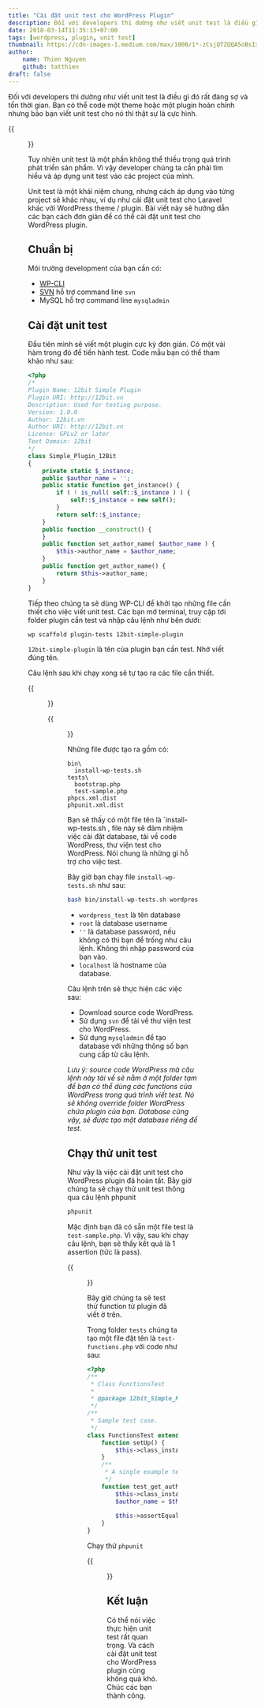 ```yaml
---
title: "Cài đặt unit test cho WordPress Plugin"
description: Đối với developers thì dường như viết unit test là điều gì đó rất đáng sợ và tốn thời gian.
date: 2018-03-14T11:35:13+07:00
tags: [wordpress, plugin, unit test]
thumbnail: https://cdn-images-1.medium.com/max/1000/1*-zCsjQTZQQA5oBsIxkrwhw.jpeg
author:
    name: Thien Nguyen
    github: tatthien
draft: false
---
```


Đối với developers thì dường như viết unit test là điều gì đó rất đáng sợ và tốn thời gian. Bạn có thể code một theme hoặc một plugin hoàn chỉnh nhưng bảo bạn viết unit test cho nó thì thật sự là cực hình.

{{<figure src="https://cdn-images-1.medium.com/max/800/1*sGdIU2RBtNwdg7d9nvAf3A.png" title="Nguôn: Google">}}

Tuy nhiên unit test là một phần không thể thiếu trong quá trình phát triển sản phẩm. Vì vậy developer chúng ta cần phải tìm hiểu và áp dụng unit test vào các project của mình.

Unit test là một khái niệm chung, nhưng cách áp dụng vào từng project sẽ khác nhau, ví dụ như cái đặt unit test cho Laravel khác với WordPress theme / plugin. Bài viết này sẽ hướng dẫn các bạn cách đơn giản để có thể cài đặt unit test cho WordPress plugin.

## Chuẩn bị

Môi trường development của bạn cần có:

- [WP-CLI](http://wp-cli.org/#installing)
- [SVN](https://tortoisesvn.net/downloads.html) hỗ trợ command line `svn`
- MySQL hỗ trợ command line `mysqladmin`

## Cài đặt unit test

Đầu tiên mình sẽ viết một plugin cực kỳ đơn giản. Có một vài hàm trong đó để tiến hành test. Code mẫu bạn có thể tham khảo như sau:

```php
<?php
/*
Plugin Name: 12bit Simple Plugin
Plugin URI: http://12bit.vn
Description: Used for testing purpose.
Version: 1.0.0
Author: 12bit.vn
Author URI: http://12bit.vn
License: GPLv2 or later
Text Domain: 12bit
*/
class Simple_Plugin_12Bit
{
	private static $_instance;
	public $author_name = '';
	public static function get_instance() {
		if ( ! is_null( self::$_instance ) ) {
			self::$_instance = new self();
		}
		return self::$_instance;
	}
	public function __construct() {
	}
	public function set_author_name( $author_name ) {
		$this->author_name = $author_name;
	}
	public function get_author_name() {
		return $this->author_name;
	}
}
```

Tiếp theo chúng ta sẽ dùng WP-CLI để khởi tạo những file cần thiết cho việc viết unit test. Các bạn mở terminal, truy cập tới folder plugin cần test và nhập câu lệnh như bên dưới:

```sh
wp scaffold plugin-tests 12bit-simple-plugin
```

`12bit-simple-plugin` là tên của plugin bạn cần test. Nhớ viết đúng tên.

Câu lệnh sau khi chạy xong sẽ tự tạo ra các file cần thiết.

{{<figure src="https://cdn-images-1.medium.com/max/800/1*FCKRe-fpC5zRufwAM_a1Og.png" title="Trước khi scaffold">}}

{{<figure src="https://cdn-images-1.medium.com/max/800/1*Y1sLsRcy2Umk7UJ7FJzRNg.png" title="Sau khi scaffold">}}

Những file được tạo ra gồm có:

```
bin\
  install-wp-tests.sh
tests\
  bootstrap.php
  test-sample.php
phpcs.xml.dist
phpunit.xml.dist
```

Bạn sẽ thấy có một file tên là `install-wp-tests.sh , file này sẽ đảm nhiệm việc cài đặt database, tải về code WordPress, thư viện test cho WordPress. Nói chung là những gì hỗ trợ cho việc test.

Bây giờ bạn chạy file `install-wp-tests.sh` như sau:

```sh
bash bin/install-wp-tests.sh wordpress_test root '' localhost latest
```

- `wordpress_test` là tên database
- `root` là database username
- `''` là database password, nếu không có thì bạn để trống như câu lệnh. Không thì nhập password của bạn vào.
- `localhost` là hostname của database.

Câu lệnh trên sẽ thực hiện các việc sau:

- Download source code WordPress.
- Sử dụng `svn` để tải về thư viện test cho WordPress.
- Sử dụng `mysqladmin` để tạo database với những thông số bạn cung cấp từ câu lệnh.

_Lưu ý: source code WordPress mà câu lệnh này tải về sẽ nằm ở một folder tạm để bạn có thể dùng các functions của WordPress trong quá trình viết test. Nó sẽ không override folder WordPress chứa plugin của bạn. Database cũng vậy, sẽ được tạo một database riêng để test._

## Chạy thử unit test

Như vậy là việc cài đặt unit test cho WordPress plugin đã hoàn tất. Bây giờ chúng ta sẽ chạy thử unit test thông qua câu lệnh phpunit

```sh
phpunit
```

Mặc định bạn đã có sẵn một file test là `test-sample.php`. Vì vậy, sau khi chạy câu lệnh, bạn sẽ thấy kết quả là 1 assertion (tức là pass).

{{<figure src="https://cdn-images-1.medium.com/max/800/1*Pj93gEL3S26ECcPUICWTsg.png" title="Nếu hiển thị được như vầy là bạn đã cài đặt thành công">}}

Bây giờ chúng ta sẽ test thử function từ plugin đã viết ở trên.

Trong folder `tests` chúng ta tạo một file đặt tên là `test-functions.php` với code như sau:

```php
<?php
/**
 * Class FunctionsTest
 *
 * @package 12bit_Simple_Plugin
 */
/**
 * Sample test case.
 */
class FunctionsTest extends WP_UnitTestCase {
	function setUp() {
		$this->class_instance = new Simple_Plugin_12Bit();
	}
	/**
	 * A single example test.
	 */
	function test_get_author_name() {
		$this->class_instance->set_author_name( '12bit.vn' );
		$author_name = $this->class_instance->get_author_name();
		
		$this->assertEquals( $author_name, '12bit.vn' );
	}
}
```

Chạy thử `phpunit`

{{<figure src="https://cdn-images-1.medium.com/max/800/1*oiaR_oM3-7-D4nHXLsu7_A.png" title="Lúc này sẽ là 2 assertions. Vì một của test-simple.php, cái còn lại là của mình mới viết.">}}

## Kết luận

Có thể nói việc thực hiện unit test rất quan trọng. Và cách cài đặt unit test cho WordPress plugin cũng không quá khó. Chúc các bạn thành công.